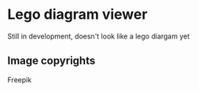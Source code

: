 

# Lego diagram viewer
Still in development, doesn't look like a lego diargam yet


## Image copyrights
Freepik

